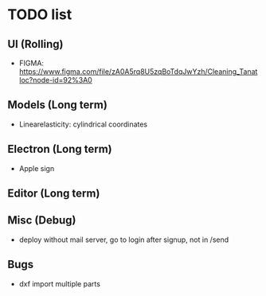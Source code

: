 # TODO list

## UI (Rolling)

- FIGMA: https://www.figma.com/file/zA0A5rq8U5zqBoTdqJwYzh/Cleaning_Tanatloc?node-id=92%3A0

## Models (Long term)

- Linearelasticity: cylindrical coordinates

## Electron (Long term)

- Apple sign

## Editor (Long term)

## Misc (Debug)

- deploy without mail server, go to login after signup, not in /send

## Bugs

- dxf import multiple parts

